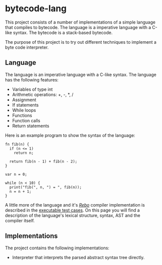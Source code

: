 # bytecode-lang

This project consists of a number of implementations of a simple language that compiles to bytecode. The language is a imperative language with a C-like syntax. The bytecode is a stack-based bytecode.

The purpose of this project is to try out different techniques to implement a byte code interpreter.

## Language

The language is an imperative language with a C-like syntax. The language has the following features:

- Variables of type int
- Arithmetic operations: +, -, *, /
- Assignment
- If statements
- While loops
- Functions
- Function calls
- Return statements

Here is an example program to show the syntax of the language:

```
fn fib(n) {
  if (n <= 1)
    return n;

  return fib(n - 1) + fib(n - 2);
}

var n = 0;

while (n < 10) {
  print("fib(", n, ") = ", fib(n));
  n = n + 1;
}
```

 A little more of the language and it's [*Rebo*](https://github.com/graeme-lockley/rebo-lang) compiler implementation is described in the [executable test cases](./src-compiler/parser.md).  On this page you will find a description of the language's lexical structure, syntax, AST and the compiler itself.

## Implementations

The project contains the following implementations:

- Interpreter that interprets the parsed abstract syntax tree directly.
